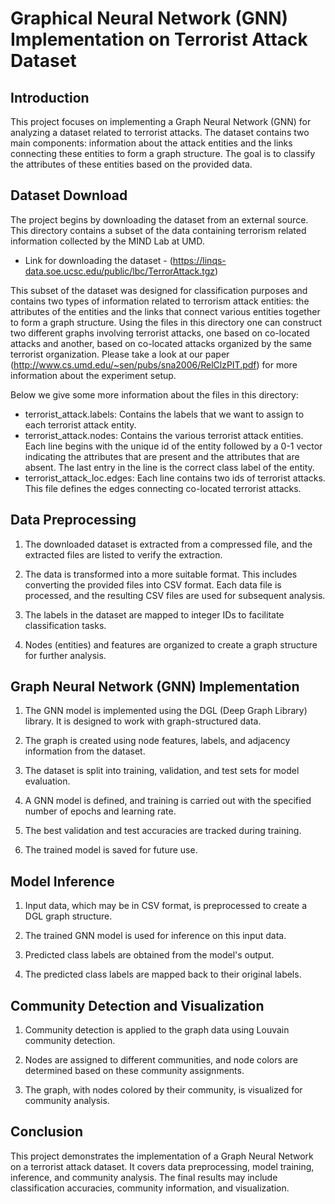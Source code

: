 # Graphical Neural Network (GNN) Implementation on Terrorist Attack Dataset

## Introduction

This project focuses on implementing a Graph Neural Network (GNN) for analyzing a dataset related to terrorist attacks. The dataset contains two main components: information about the attack entities and the links connecting these entities to form a graph structure. The goal is to classify the attributes of these entities based on the provided data.

## Dataset Download

The project begins by downloading the dataset from an external source. 
This directory contains a subset of the data containing terrorism related information collected by the MIND Lab at UMD.
- Link for downloading the dataset - (https://linqs-data.soe.ucsc.edu/public/lbc/TerrorAttack.tgz)

This subset of the dataset was designed for classification purposes and contains two types of information related to terrorism attack entities: the attributes of the entities and the links that connect various entities together to form a graph structure. Using the files in this directory one can construct two different graphs involving terrorist attacks, one based on co-located attacks and another, based on co-located attacks organized by the same terrorist organization. Please take a look at our paper (http://www.cs.umd.edu/~sen/pubs/sna2006/RelClzPIT.pdf) for more information about the experiment setup.

Below we give some more information about the files in this directory:
* terrorist_attack.labels: Contains the labels that we want to assign to each terrorist attack entity.
* terrorist_attack.nodes: Contains the various terrorist attack entities. Each line begins with the unique id of the entity followed by a 0-1 vector indicating the attributes that are present and the attributes that are absent. The last entry in the line is the correct class label of the entity.
* terrorist_attack_loc.edges: Each line contains two ids of terrorist attacks. This file defines the edges connecting co-located terrorist attacks.



## Data Preprocessing

1. The downloaded dataset is extracted from a compressed file, and the extracted files are listed to verify the extraction.

2. The data is transformed into a more suitable format. This includes converting the provided files into CSV format. Each data file is processed, and the resulting CSV files are used for subsequent analysis.

3. The labels in the dataset are mapped to integer IDs to facilitate classification tasks.

4. Nodes (entities) and features are organized to create a graph structure for further analysis.

## Graph Neural Network (GNN) Implementation

1. The GNN model is implemented using the DGL (Deep Graph Library) library. It is designed to work with graph-structured data.

2. The graph is created using node features, labels, and adjacency information from the dataset.

3. The dataset is split into training, validation, and test sets for model evaluation.

4. A GNN model is defined, and training is carried out with the specified number of epochs and learning rate.

5. The best validation and test accuracies are tracked during training.

6. The trained model is saved for future use.

## Model Inference

1. Input data, which may be in CSV format, is preprocessed to create a DGL graph structure.

2. The trained GNN model is used for inference on this input data.

3. Predicted class labels are obtained from the model's output.

4. The predicted class labels are mapped back to their original labels.

## Community Detection and Visualization

1. Community detection is applied to the graph data using Louvain community detection.

2. Nodes are assigned to different communities, and node colors are determined based on these community assignments.

3. The graph, with nodes colored by their community, is visualized for community analysis.

## Conclusion

This project demonstrates the implementation of a Graph Neural Network on a terrorist attack dataset. It covers data preprocessing, model training, inference, and community analysis. The final results may include classification accuracies, community information, and visualization.


